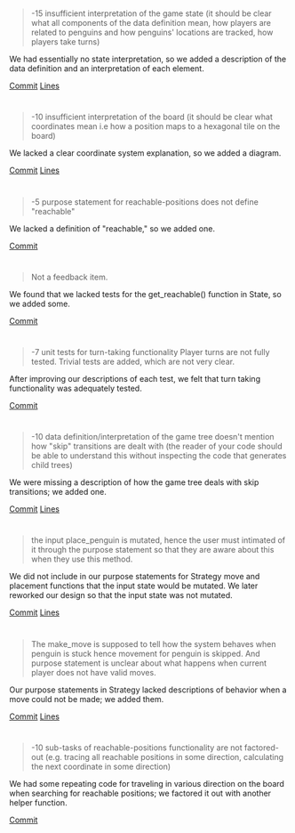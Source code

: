 #

> -15 insufficient interpretation of the game state
> (it should be clear
> what all components of the data definition mean,
> how players are related to penguins and how penguins' locations are tracked,
> how players take turns)

We had essentially no state interpretation, so we added a description of the data definition and an interpretation of each element.

[Commit](https://github.ccs.neu.edu/CS4500-F20/newdiana/commit/7bcf39db107e9a02d2c704ce54a93ead4192d601)
[Lines](https://github.ccs.neu.edu/CS4500-F20/newdiana/blob/7bcf39db107e9a02d2c704ce54a93ead4192d601/Fish/Common/state.py#L4-L11)

#

> -10 insufficient interpretation of the board
> (it should be clear what coordinates mean
> i.e how a position maps to a hexagonal tile on the board)

We lacked a clear coordinate system explanation, so we added a diagram.

[Commit](https://github.ccs.neu.edu/CS4500-F20/newdiana/commit/7bcf39db107e9a02d2c704ce54a93ead4192d601)
[Lines](https://github.ccs.neu.edu/CS4500-F20/newdiana/blob/7bcf39db107e9a02d2c704ce54a93ead4192d601/Fish/Common/board.py#L10-L19)

#

> -5 purpose statement for reachable-positions does not define "reachable"

We lacked a definition of "reachable," so we added one.

[Commit](https://github.ccs.neu.edu/CS4500-F20/newdiana/commit/c10535103b26cb7abea7e941a27de1f52756eff3)

#

> Not a feedback item.

We found that we lacked tests for the get_reachable() function in State, so we added some.

[Commit](https://github.ccs.neu.edu/CS4500-F20/newdiana/commit/cdbf65be50e853c40e6c1074ba20da1be6eb64e4)

#

> -7 unit tests for turn-taking functionality
> Player turns are not fully tested. Trivial tests are added, which are not very clear.

After improving our descriptions of each test, we felt that turn taking functionality was adequately tested.

[Commit](https://github.ccs.neu.edu/CS4500-F20/newdiana/commit/50318805fc3975fb99b85f06b8f65ff3609e20fd)

#

> -10 data definition/interpretation of the game tree doesn't mention
> how "skip" transitions are dealt with
> (the reader of your code should be able to understand this
> without inspecting the code that generates child trees)

We were missing a description of how the game tree deals with skip transitions; we added one.

[Commit](https://github.ccs.neu.edu/CS4500-F20/newdiana/commit/5f9db148a42c26402e2b7122e1ac15576d690895)
[Lines](https://github.ccs.neu.edu/CS4500-F20/newdiana/blob/5f9db148a42c26402e2b7122e1ac15576d690895/Fish/Common/game_tree.py#L7-L8)

#

> the input place_penguin is mutated, hence the user must intimated of it through the purpose statement so that they are aware about this when they use this method.

We did not include in our purpose statements for Strategy move and placement functions that the input state would be mutated. We later reworked our design so that the input state was not mutated.

[Commit](https://github.ccs.neu.edu/CS4500-F20/newdiana/commit/913846972d7ddffeb0c410650f13b9743323b337)
[Lines](https://github.ccs.neu.edu/CS4500-F20/newdiana/blob/913846972d7ddffeb0c410650f13b9743323b337/Fish/Player/strategy.py#L27)

#

> The make_move is supposed to tell how the system behaves when penguin is stuck hence movement for penguin is skipped. And purpose statement is unclear about what happens when current player does not have valid moves.

Our purpose statements in Strategy lacked descriptions of behavior when a move could not be made; we added them.

[Commit](https://github.ccs.neu.edu/CS4500-F20/newdiana/commit/913846972d7ddffeb0c410650f13b9743323b337)
[Lines](https://github.ccs.neu.edu/CS4500-F20/newdiana/blob/913846972d7ddffeb0c410650f13b9743323b337/Fish/Player/strategy.py#L19)

#

> -10 sub-tasks of reachable-positions functionality are not factored-out
> (e.g. tracing all reachable positions in some direction, calculating the next coordinate in some direction)

We had some repeating code for traveling in various direction on the board when searching for reachable positions; we factored it out with another helper function.

[Commit](https://github.ccs.neu.edu/CS4500-F20/newdiana/commit/c8f1c30f8c4fb6f264956bee98c75bd479fb3269)
